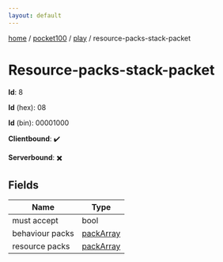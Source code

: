 ```yaml
---
layout: default
---
```


[home](/)  /  [pocket100](/protocol/pocket100)  /  [play](/protocol/pocket100/play)  /  resource-packs-stack-packet

# Resource-packs-stack-packet

**Id**: 8

**Id** (hex): 08

**Id** (bin): 00001000

**Clientbound**: ✔️

**Serverbound**: ✖️

## Fields

Name | Type
---|---
must accept | bool
behaviour packs | [packArray](/protocol/pocket100/arrays)
resource packs | [packArray](/protocol/pocket100/arrays)

